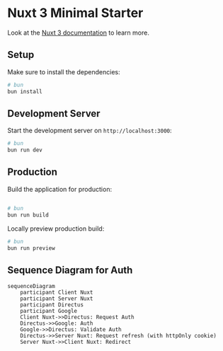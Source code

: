 # Nuxt 3 Minimal Starter

Look at the [Nuxt 3 documentation](https://nuxt.com/docs/getting-started/introduction) to learn more.

## Setup

Make sure to install the dependencies:

```bash
# bun
bun install
```

## Development Server

Start the development server on `http://localhost:3000`:

```bash
# bun
bun run dev
```

## Production

Build the application for production:

```bash

# bun
bun run build
```

Locally preview production build:

```bash
# bun
bun run preview
```


## Sequence Diagram for Auth

```mermaid
sequenceDiagram
    participant Client Nuxt
    participant Server Nuxt
    participant Directus
    participant Google 
    Client Nuxt->>Directus: Request Auth
    Directus->>Google: Auth
    Google->>Directus: Validate Auth
    Directus->>Server Nuxt: Request refresh (with httpOnly cookie)
    Server Nuxt->>Client Nuxt: Redirect
```
